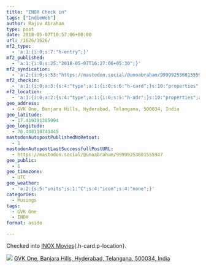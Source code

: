 ```yaml
---
title: "INOX Check in"
tags: ["IndieWeb"]
author: Rajiv Abraham
type: post
date: 2018-05-07T10:57:06+00:00
url: /1626/1626/
mf2_type:
  - 'a:1:{i:0;s:7:"h-entry";}'
mf2_published:
  - 'a:1:{i:0;s:25:"2018-05-07T16:27:06+05:30";}'
mf2_syndication:
  - 'a:2:{i:0;s:53:"https://mastodon.social/@unoabraham/99999253601555947";i:1;s:72:"https://www.swarmapp.com/user/485549382/checkin/5af03102acb00b002cfeff96";}'
mf2_checkin:
  - 'a:1:{i:0;a:3:{s:4:"type";a:1:{i:0;s:6:"h-card";}s:10:"properties";a:10:{s:4:"name";a:1:{i:0;s:11:"INOX Movies";}s:3:"url";a:2:{i:0;s:49:"https://foursquare.com/v/4bf8d00fb182c9b68526785a";i:1;s:26:"https://www.inoxmovies.com";}s:3:"tel";a:1:{i:0;s:13:"040 6746 4646";}s:8:"latitude";a:1:{i:0;d:17.419391385994473;}s:9:"longitude";a:1:{i:0;d:78.44811874144516;}s:14:"street-address";a:1:{i:0;s:22:"GVK One, Banjara Hills";}s:8:"locality";a:1:{i:0;s:9:"Hyderabad";}s:6:"region";a:1:{i:0;s:9:"Telangana";}s:12:"country-name";a:1:{i:0;s:5:"India";}s:11:"postal-code";a:1:{i:0;s:6:"500034";}}s:5:"value";s:49:"https://foursquare.com/v/4bf8d00fb182c9b68526785a";}}'
mf2_location:
  - 'a:1:{i:0;a:2:{s:4:"type";a:1:{i:0;s:5:"h-adr";}s:10:"properties";a:7:{s:8:"latitude";a:1:{i:0;d:17.419391385994473;}s:9:"longitude";a:1:{i:0;d:78.44811874144516;}s:14:"street-address";a:1:{i:0;s:22:"GVK One, Banjara Hills";}s:8:"locality";a:1:{i:0;s:9:"Hyderabad";}s:6:"region";a:1:{i:0;s:9:"Telangana";}s:12:"country-name";a:1:{i:0;s:5:"India";}s:11:"postal-code";a:1:{i:0;s:6:"500034";}}}}'
geo_address:
  - GVK One, Banjara Hills, Hyderabad, Telangana, 500034, India
geo_latitude:
  - 17.419391385994
geo_longitude:
  - 78.448118741445
mastodonAutopostPublishedNoRetoot:
  - 1
mastodonAutopostLastSuccessfullPostURL:
  - https://mastodon.social/@unoabraham/99999253601555947
geo_public:
  - 1
geo_timezone:
  - UTC
geo_weather:
  - 'a:2:{s:5:"units";s:1:"C";s:4:"icon";s:4:"none";}'
categories:
  - Musings
tags:
  - GVK One
  - INOX
format: aside

---
```

Checked into [INOX Movies][1]{.h-card.p-location}.

<p class="sloc-display">
  <img class="icon-location" aria-label="Location: " aria-hidden="true" src="https://abraham.uno/wp-content/plugins/simple-location/location.svg" /><span class="p-location"><data class="p-latitude" value="17.419391"></data> <data class="p-latitude" value="78.448119"></data><a href="http://maps.google.com/maps?q=loc:17.419391385994,78.448118741445">GVK One, Banjara Hills, Hyderabad, Telangana, 500034, India</a></span><br />
</p>

 [1]: https://www.inoxmovies.com
